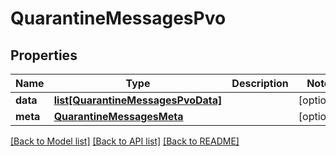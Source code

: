 # QuarantineMessagesPvo

## Properties
Name | Type | Description | Notes
------------ | ------------- | ------------- | -------------
**data** | [**list[QuarantineMessagesPvoData]**](QuarantineMessagesPvoData.md) |  | [optional] 
**meta** | [**QuarantineMessagesMeta**](QuarantineMessagesMeta.md) |  | [optional] 

[[Back to Model list]](../README.md#documentation-for-models) [[Back to API list]](../README.md#documentation-for-api-endpoints) [[Back to README]](../README.md)

